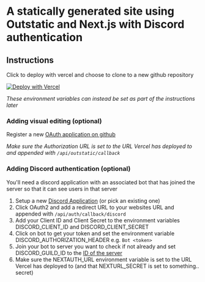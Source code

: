 # A statically generated site using Outstatic and Next.js with Discord authentication

## Instructions

Click to deploy with vercel and choose to clone to a new github repository

[![Deploy with Vercel](https://vercel.com/button)](https://vercel.com/new/clone?repository-url=https%3A%2F%2Fgithub.com%2Fstanz%2Fsquirrel-web&env=OST_GITHUB_ID,OST_GITHUB_SECRET,OST_TOKEN_SECRET,DISCORD_CLIENT_ID,DISCORD_CLIENT_SECRET,DISCORD_AUTHORIZATION_HEADER,NEXTAUTH_SECRET&envDescription=Environment%20variables%20needed%20to%20run%20the%20application&envLink=https%3A%2F%2Fgithub.com%2Fstanz%2Fsquirrel-web%2Ftree%2Fmain%2F.env.local.example)

_These environment variables can instead be set as part of the instructions later_

### Adding visual editing (optional)

Register a new [OAuth application on github](https://github.com/settings/applications/new)

_Make sure the Authorization URL is set to the URL Vercel has deployed to and appended with `/api/outstatic/callback`_

### Adding Discord authentication (optional)

You'll need a discord application with an associated bot that has joined the server so that it can see users in that server

1. Setup a new [Discord Application](https://discord.com/developers/applications) (or pick an existing one)
2. Click OAuth2 and add a redirect URL to your websites URL and appended with `/api/auth/callback/discord`
3. Add your Client ID and Client Secret to the environment variables DISCORD_CLIENT_ID and DISCORD_CLIENT_SECRET
4. Click on bot to get your token and set the environment variable DISCORD_AUTHORIZATION_HEADER e.g. `Bot <token>`
5. Join your bot to server you want to check if not already and set DISCORD_GUILD_ID to the [ID of the server](https://tokenizedhq.com/discord-server-id/)
6. Make sure the NEXTAUTH_URL environment variable is set to the URL Vercel has deployed to (and that NEXTURL_SECRET is set to something.. secret)
